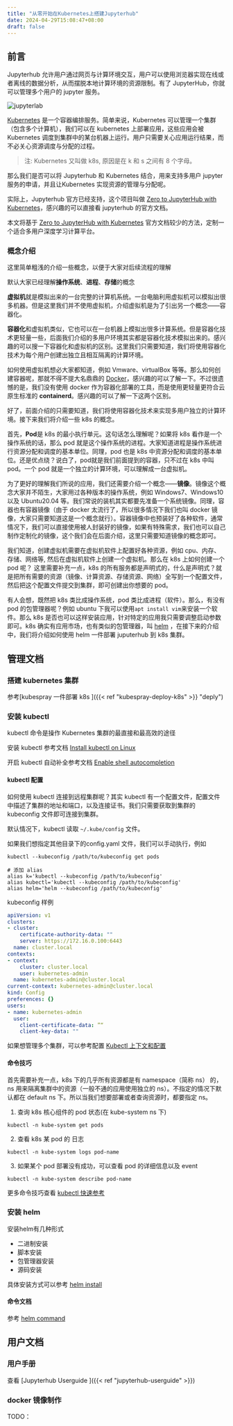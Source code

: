 ```yaml
---
title: "从零开始在Kubernetes上搭建Jupyterhub"
date: 2024-04-29T15:08:47+08:00
draft: false
---
```


## 前言

Jupyterhub 允许用户通过网页与计算环境交互，用户可以使用浏览器实现在线或者离线的数据分析，从而摆脱本地计算环境的资源限制。有了 JupyterHub，你就可以管理多个用户的 jupyter 服务。

![jupyterlab](https://jupyter.org/assets/homepage/labpreview.webp)

[Kubernetes](https://kubernetes.io/) 是一个容器编排服务。简单来说，Kubernetes 可以管理一个集群（包含多个计算机），我们可以在 kubernetes 上部署应用，这些应用会被 Kubernetes 调度到集群中的某台机器上运行。用户只需要关心应用运行结果，而不必关心资源调度与分配的过程。

> 注: Kubernetes 又叫做 k8s, 原因是在 k 和 s 之间有 8 个字母。

那么我们是否可以将 Jupyterhub 和 Kubernetes 结合，用来支持多用户 jupyter 服务的申请，并且让Kubernetes 实现资源的管理与分配呢。

实际上，Jupyterhub 官方已经支持，这个项目叫做 [Zero to JupyterHub with Kubernetes](https://z2jh.jupyter.org/en/latest/index.html)，感兴趣的可以直接看 jupyterhub 的官方文档。

本文将基于 [Zero to JupyterHub with Kubernetes](https://z2jh.jupyter.org/en/latest/index.html) 官方文档较少的方法，定制一个适合多用户深度学习计算平台。

### 概念介绍

这里简单粗浅的介绍一些概念，以便于大家对后续流程的理解

默认大家已经理解**操作系统**、**进程**、**存储**的概念

**虚拟机**就是模拟出来的一台完整的计算机系统。一台电脑利用虚拟机可以模拟出很多机器。但是这里我们并不使用虚拟机，介绍虚拟机是为了引出另一个概念——容器化。

**容器化**和虚拟机类似，它也可以在一台机器上模拟出很多计算系统。但是容器化技术更轻量一些，后面我们介绍的多用户环境其实都是容器化技术模拟出来的。感兴趣的可以搜一下容器化和虚拟机的区别。这里我们只需要知道，我们将使用容器化技术为每个用户创建出独立且相互隔离的计算环境。

如何使用虚拟机想必大家都知道，例如 Vmware、virtualBox 等等。那么如何创建容器呢，那就不得不提大名鼎鼎的 [Docker](https://yeasy.gitbook.io/docker_practice/introduction/what)，感兴趣的可以了解一下。不过很遗憾的是，我们没有使用 docker 作为容器化部署的工具，而是使用更轻量更符合云原生标准的 **containerd**。感兴趣的可以了解一下这两个区别。

好了，前面介绍的只需要知道，我们将使用容器化技术来实现多用户独立的计算环境。接下来我们将介绍一些 k8s 的概念。

首先，**Pod**是 k8s 的最小执行单元。这句话怎么理解呢？如果将 k8s 看作是一个操作系统的话，那么 pod 就是这个操作系统的进程。大家知道进程是操作系统进行资源分配和调度的基本单位。同理，pod 也是 k8s 中资源分配和调度的基本单位。还是优点绕？说白了，pod就是我们前面提到的容器，只不过在 k8s 中叫 pod。一个 pod 就是一个独立的计算环境，可以理解成一台虚拟机。

为了更好的理解我们所说的应用，我们还需要介绍一个概念——**镜像**。镜像这个概念大家并不陌生，大家用过各种版本的操作系统，例如 Windows7、Windows10 以及 Ubuntu20.04 等。我们常说的装机其实都要先准备一个系统镜像。同理，容器也有容器镜像（由于 docker 太流行了，所以很多情况下我们也叫 docker 镜像，大家只需要知道这是一个概念就行）。容器镜像中也预装好了各种软件，通常情况下，我们可以直接使用被人封装好的镜像，如果有特殊需求，我们也可以自己制作定制化的镜像，这个我们会在后面介绍，这里只需要知道镜像的概念即可。

我们知道，创建虚拟机需要在虚拟机软件上配置好各种资源，例如 cpu、内存、存储、网络等, 然后在虚拟机软件上创建一个虚拟机。那么在 k8s 上如何创建一个 pod 呢？ 这里需要补充一点，k8s 的所有服务都是声明式的，什么是声明式？就是把所有需要的资源（镜像、计算资源、存储资源、网络）全写到一个配置文件，然后把这个配置文件提交到集群，即可创建出你想要的 pod。

有人会想，既然把 k8s 类比成操作系统，pod 类比成进程（软件）。那么，有没有 pod 的包管理器呢？例如 ubuntu 下我可以使用`apt install vim`来安装一个软件。那么 k8s 是否也可以这样安装应用，针对特定的应用我只需要调整启动参数即可。k8s 确实有应用市场，也有类似的包管理器，叫 [helm](https://helm.sh/) ，在接下来的介绍中，我们将介绍如何使用 helm 一件部署 juputerhub 到 k8s 集群。

## 管理文档

### 搭建 kubernetes 集群

参考[kubespray 一件部署 k8s ]({{< ref "kubespray-deploy-k8s" >}} "deply")

### 安装 kubectl

kubectl 命令是操作 Kubernetes 集群的最直接和最高效的途径

安装 kubectl 参考文档 [Install kubectl on Linux](https://kubernetes.io/docs/tasks/tools/install-kubectl-linux/)

开启 kubectl 自动补全参考文档 [Enable shell autocompletion](https://kubernetes.io/docs/tasks/tools/install-kubectl-linux/#optional-kubectl-configurations-and-plugins)

#### kubectl 配置

如何使用 kubectl 连接到远程集群呢？其实 kubectl 有一个配置文件，配置文件中描述了集群的地址和端口，以及连接证书。我们只需要获取到集群的 kubeconfig 文件即可连接到集群。

默认情况下，kubectl 读取 `~/.kube/config` 文件。

如果我们想指定其他目录下的config.yaml 文件，我们可以手动执行，例如
```shell
kubectl --kubeconfig /path/to/kubeconfig get pods

# 添加 alias
alias k='kubectl --kubeconfig /path/to/kubeconfig'
alias kubectl='kubectl --kubeconfig /path/to/kubeconfig'
alias helm='helm --kubeconfig /path/to/kubeconfig'
```

kubeconfig 样例
```yaml
apiVersion: v1
clusters:
- cluster:
    certificate-authority-data: ""
    server: https://172.16.0.100:6443
  name: cluster.local
contexts:
- context:
    cluster: cluster.local
    user: kubernetes-admin
  name: kubernetes-admin@cluster.local
current-context: kubernetes-admin@cluster.local
kind: Config
preferences: {}
users:
- name: kubernetes-admin
  user:
    client-certificate-data: ”“
    client-key-data: ""
```

如果想管理多个集群，可以参考配置 [Kubectl 上下文和配置](https://kubernetes.io/zh-cn/docs/reference/kubectl/quick-reference/#kubectl-context-and-configuration)

#### 命令技巧

首先需要补充一点，k8s 下的几乎所有资源都是有 namespace（简称 ns） 的，ns 用来隔离集群中的资源（一般不通的应用使用独立的 ns）。不指定的情况下默认都在 default ns 下。所以当我们想要部署或者查询资源时，都要指定 ns。

1. 查询 k8s 核心组件的 pod 状态(在 kube-system ns 下)

```shell
kubectl -n kube-system get pods
```

2. 查看 k8s 某 pod 的 日志
```shell
kubectl -n kube-system logs pod-name
```

3. 如果某个 pod 部署没有成功，可以查看 pod 的详细信息以及 event
```shell
kubectl -n kube-system describe pod-name
```

更多命令技巧查看 [kubectl 快速参考](https://kubernetes.io/zh-cn/docs/reference/kubectl/quick-reference/)

### 安装 helm

安装helm有几种形式
- 二进制安装
- 脚本安装
- 包管理器安装
- 源码安装

具体安装方式可以参考 [helm install](https://helm.sh/docs/intro/install/)

#### 命令文档

参考 [helm command](https://helm.sh/docs/helm/helm/)

## 用户文档

### 用户手册

查看 [Jupyterhub Userguide ]({{< ref "jupyterhub-userguide" >}})

### docker 镜像制作

TODO：
